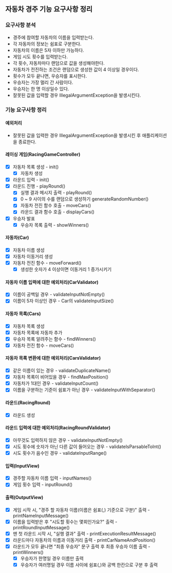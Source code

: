 ## 자동차 경주 기능 요구사항 정리
### 요구사항 분석
- 경주에 참여할 자동차의 이름을 입력받는다.
- 각 자동차의 정보는 쉼표로 구분한다.
- 자동차의 이름은 5자 이하만 가능하다.
- 게임 시도 횟수를 입력받는다.
- 각 횟수, 자동차마다 랜덤으로 값을 생성해야한다.
- 자동차가 전진하는 조건은 랜덤으로 생성한 값이 4 이상일 경우이다.
- 횟수가 모두 끝나면, 우승자를 표시한다.
- 우승자는 가장 멀리 간 사람이다.
- 우승자는 한 명 이상일수 있다.
- 잘못된 값을 입력할 경우 IllegalArgumentException을 발생시킨다.

### 기능 요구사항 정리
#### 예외처리
- 잘못된 값을 입력한 경우 IllegalArgumentException을 발생시킨 후 애플리케이션을 종료한다.
#### 레이싱 게임(RacingGameController)
- [x] 자동차 목록 생성 - init()
  - [x] 자동차 생성
- [x] 라운드 입력 - init()
- [x] 라운드 진행 - playRound()
  - [x] 실행 결과 메시지 출력 - playRound()
  - [x] 0 ~ 9 사이의 수를 랜덤으로 생성하기 generateRandomNumber()
  - [x] 자동차 전진 함수 호출 - moveCars()
  - [x] 라운드 결과 함수 호출 - displayCars()
- [x] 우승자 발표
  - [x] 우승자 목록 출력 - showWinners()
#### 자동차(Car)
- [x] 자동차 이름 생성
- [x] 자동차 이동거리 생성
- [x] 자동차 전진 함수 - moveForward()
  - [x] 생성한 숫자가 4 이상이면 이동거리 1 증가시키기 
#### 자동차 이름 입력에 대한 예외처리(CarValidator)
- [x] 이름이 공백일 경우 - validateInputNotEmpty()
- [x] 이름이 5자 이상인 경우 - Car의 validateInputSize()
#### 자동차 목록(Cars)
- [x] 자동차 목록 생성
- [x] 자동차 목록에 자동차 추가
- [x] 우승자 목록 알려주는 함수 - findWinners()
- [x] 자동차 전진 함수 - moveCars()
#### 자동차 목록 변환에 대한 예외처리(CarsValidator)
- [x] 같은 이름이 있는 경우 - validateDuplicateName()
- [x] 자동차 목록이 비어있을 경우 - findMaxPosition()
- [x] 자동차가 1대인 경우 - validateInputCount()
- [x] 이름을 구분하는 기준이 쉼표가 아닌 경우 - validateInputWithSeparator()
#### 라운드(RacingRound)
- [x] 라운드 생성
#### 라운드 입력에 대한 예외처리(RacingRoundValidator)
- [x] 아무것도 입력하지 않은 경우 - validateInputNotEmpty()
- [x] 시도 횟수에 숫자가 아닌 다른 값이 들어오는 경우 - validateIsParsableToInt()
- [x] 시도 횟수가 음수인 경우 - validateInputRange()
#### 입력(InputView)
- [x] 경주할 자동차 이름 입력 - inputNames()
- [x] 게임 횟수 입력 - inputRound()
#### 출력(OutputView)
- [x] 게임 시작 시, "경주 할 자동차 이름(이름은 쉼표(,) 기준으로 구분)" 출력 - printNameInputMessage()
- [x] 이름을 입력받은 후 "시도할 횟수는 몇회인가요?" 출력 - printRoundInputMessage()
- [x] 맨 첫 라운드 시작 시, "실행 결과" 출력 - printExecutionResultMessage()
- [x] 라운드마다 자동차의 이름과 이동거리 출력 - printCarNameAndPosition()
- [x] 라운드가 모두 끝나면 "최종 우승자" 문구 출력 후 최종 우승자 이름 출력 - printWinners()
  - [x] 우승자가 한명일 경우 이름만 출력
  - [x] 우승자가 여러명일 경우 이름 사이에 쉼표(,)와 공백 한칸으로 구분 후 출력